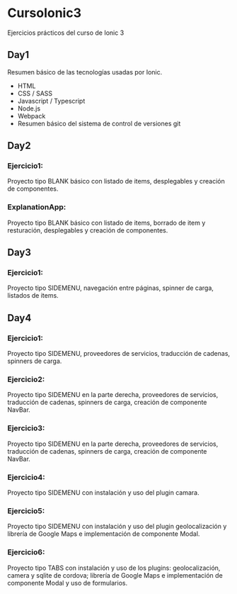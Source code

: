 # CursoIonic3
Ejercicios prácticos del curso de Ionic 3
## Day1
Resumen básico de las tecnologías usadas por Ionic.
- HTML
- CSS / SASS
- Javascript / Typescript
- Node.js
- Webpack
- Resumen básico del sistema de control de versiones git

## Day2
### Ejercicio1: 
Proyecto tipo BLANK básico con listado de items, desplegables y creación de componentes.
### ExplanationApp: 
Proyecto tipo BLANK básico con listado de items, borrado de item y resturación, desplegables y creación de componentes.

## Day3
### Ejercicio1: 
Proyecto tipo SIDEMENU, navegación entre páginas, spinner de carga, listados de items.

## Day4
### Ejercicio1: 
Proyecto tipo SIDEMENU, proveedores de servicios, traducción de cadenas, spinners de carga.
### Ejercicio2: 
Proyecto tipo SIDEMENU en la parte derecha, proveedores de servicios, traducción de cadenas, spinners de carga, creación de componente NavBar.
### Ejercicio3:
Proyecto tipo SIDEMENU en la parte derecha, proveedores de servicios, traducción de cadenas, spinners de carga, creación de componente NavBar.
### Ejercicio4:
Proyecto tipo SIDEMENU con instalación y uso del plugin camara.
### Ejercicio5:
Proyecto tipo SIDEMENU con instalación y uso del plugin geolocalización y librería de Google Maps e implementación de componente Modal.
### Ejercicio6:
Proyecto tipo TABS con instalación y uso de los plugins: geolocalización, camera y sqlite de cordova; librería de Google Maps e implementación de componente Modal y uso de formularios.